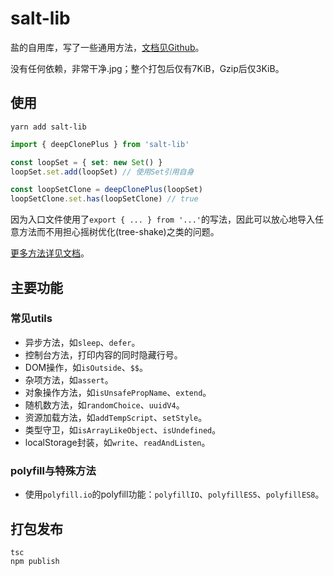 <!--
 * @Author: Salt
 * @Date: 2022-07-10 00:22:02
 * @LastEditors: Salt
 * @LastEditTime: 2022-10-03 10:12:10
 * @Description: 说明文档
 * @FilePath: \salt-lib\README.md
-->
# salt-lib

盐的自用库，写了一些通用方法，[文档见Github](//salt-lovely.github.io/salt-lib/)。

没有任何依赖，非常干净.jpg；整个打包后仅有7KiB，Gzip后仅3KiB。

## 使用

```batch
yarn add salt-lib
```

```typescript
import { deepClonePlus } from 'salt-lib'

const loopSet = { set: new Set() }
loopSet.set.add(loopSet) // 使用Set引用自身

const loopSetClone = deepClonePlus(loopSet)
loopSetClone.set.has(loopSetClone) // true
```

因为入口文件使用了`export { ... } from '...'`的写法，因此可以放心地导入任意方法而不用担心摇树优化(tree-shake)之类的问题。

[更多方法详见文档](//salt-lovely.github.io/salt-lib/)。

## 主要功能

### 常见utils

- 异步方法，如`sleep`、`defer`。
- 控制台方法，打印内容的同时隐藏行号。
- DOM操作，如`isOutside`、`$$`。
- 杂项方法，如`assert`。
- 对象操作方法，如`isUnsafePropName`、`extend`。
- 随机数方法，如`randomChoice`、`uuidV4`。
- 资源加载方法，如`addTempScript`、`setStyle`。
- 类型守卫，如`isArrayLikeObject`、`isUndefined`。
- localStorage封装，如`write`、`readAndListen`。

### polyfill与特殊方法

- 使用`polyfill.io`的polyfill功能：`polyfillIO`、`polyfillES5`、`polyfillES8`。

## 打包发布

```batch
tsc
npm publish
```
